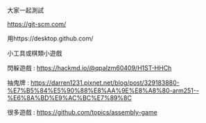 大家一起測試


https://git-scm.com/


用https://desktop.github.com/

小工具或棋類小遊戲

閃躲遊戲 : https://hackmd.io/@qpalzm60409/H1ST-HHCh

抽鬼牌 : https://darren1231.pixnet.net/blog/post/329183880-%E7%B5%84%E5%90%88%E8%AA%9E%E8%A8%80-arm251--%E6%8A%BD%E9%AC%BC%E7%89%8C

很多遊戲 : https://github.com/topics/assembly-game

